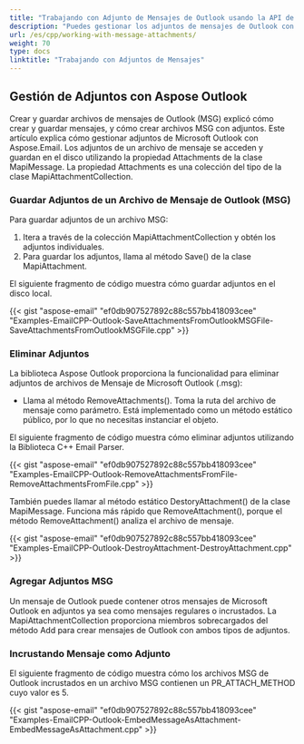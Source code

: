```yaml
---
title: "Trabajando con Adjunto de Mensajes de Outlook usando la API de C++ Email Parser"
description: "Puedes gestionar los adjuntos de mensajes de Outlook con la Biblioteca C++ Email Parser, guardarlos y eliminarlos, y adjuntar mensajes como un archivo adjunto."
url: /es/cpp/working-with-message-attachments/
weight: 70
type: docs
linktitle: "Trabajando con Adjuntos de Mensajes"
---
```


## **Gestión de Adjuntos con Aspose Outlook**
Crear y guardar archivos de mensajes de Outlook (MSG) explicó cómo crear y guardar mensajes, y cómo crear archivos MSG con adjuntos. Este artículo explica cómo gestionar adjuntos de Microsoft Outlook con Aspose.Email. Los adjuntos de un archivo de mensaje se acceden y guardan en el disco utilizando la propiedad Attachments de la clase MapiMessage. La propiedad Attachments es una colección del tipo de la clase MapiAttachmentCollection.

### **Guardar Adjuntos de un Archivo de Mensaje de Outlook (MSG)**
Para guardar adjuntos de un archivo MSG:

1. Itera a través de la colección MapiAttachmentCollection y obtén los adjuntos individuales.
1. Para guardar los adjuntos, llama al método Save() de la clase MapiAttachment.

El siguiente fragmento de código muestra cómo guardar adjuntos en el disco local.

{{< gist "aspose-email" "ef0db907527892c88c557bb418093cee" "Examples-EmailCPP-Outlook-SaveAttachmentsFromOutlookMSGFile-SaveAttachmentsFromOutlookMSGFile.cpp" >}}

### **Eliminar Adjuntos**
La biblioteca Aspose Outlook proporciona la funcionalidad para eliminar adjuntos de archivos de Mensaje de Microsoft Outlook (.msg):

- Llama al método RemoveAttachments(). Toma la ruta del archivo de mensaje como parámetro. Está implementado como un método estático público, por lo que no necesitas instanciar el objeto.

El siguiente fragmento de código muestra cómo eliminar adjuntos utilizando la Biblioteca C++ Email Parser.

{{< gist "aspose-email" "ef0db907527892c88c557bb418093cee" "Examples-EmailCPP-Outlook-RemoveAttachmentsFromFile-RemoveAttachmentsFromFile.cpp" >}}

También puedes llamar al método estático DestoryAttachment() de la clase MapiMessage. Funciona más rápido que RemoveAttachment(), porque el método RemoveAttachment() analiza el archivo de mensaje.

{{< gist "aspose-email" "ef0db907527892c88c557bb418093cee" "Examples-EmailCPP-Outlook-DestroyAttachment-DestroyAttachment.cpp" >}}

### **Agregar Adjuntos MSG**
Un mensaje de Outlook puede contener otros mensajes de Microsoft Outlook en adjuntos ya sea como mensajes regulares o incrustados. La MapiAttachmentCollection proporciona miembros sobrecargados del método Add para crear mensajes de Outlook con ambos tipos de adjuntos.

### **Incrustando Mensaje como Adjunto**
El siguiente fragmento de código muestra cómo los archivos MSG de Outlook incrustados en un archivo MSG contienen un PR_ATTACH_METHOD cuyo valor es 5.

{{< gist "aspose-email" "ef0db907527892c88c557bb418093cee" "Examples-EmailCPP-Outlook-EmbedMessageAsAttachment-EmbedMessageAsAttachment.cpp" >}}